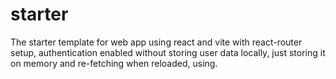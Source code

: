 # starter
The starter template for web app using react and vite with react-router setup, authentication enabled without storing user data locally, just storing it on memory and re-fetching  when reloaded, using.
